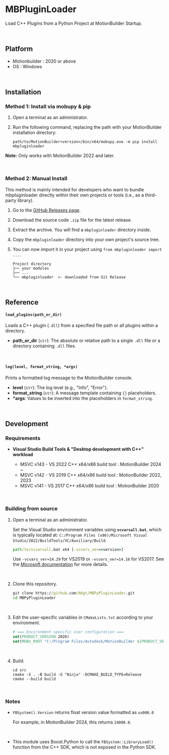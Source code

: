 # MBPluginLoader
Load C++ Plugins from a Python Project at MotionBuilder Startup.

<br>

## Platform
- Motionbuilder : 2020 or above
- OS : Windows

<br>

## Installation
### Method 1: Install via mobupy & pip

1. Open a terminal as an administrator.

2. Run the following command, replacing the path with your MotionBuilder installation directory:

    ```
    path/to/MotionBuilder<version>/bin/x64/mobupy.exe -m pip install mbpluginloader
    ```

**Note:** Only works with MotionBuilder 2022 and later.

<br>

### Method 2: Manual Install
This method is mainly intended for developers who want to bundle mbpluginloader directly within their own projects or tools (i.e., as a third-party library).

1. Go to the [GitHub Releases page](https://github.com/Ndgt/MBPluginLoader/releases).

2. Download the source code `.zip` file for the latest release.

3. Extract the archive. You will find a `mbpluginloader` directory inside.

4. Copy the `mbpluginloader` directory into your own project's source tree.

5. You can now import it in your project using `from mbpluginloader import ...`.

    ```
    Project directory
    ├── your modules 
    ├── ...
    └── mbpluginloader  <- downloaded from Git Release
    ```

<br>

## Reference

#### `load_plugins(path_or_dir)`
Loads a C++ plugin (`.dll`) from a specified file path or all plugins within a directory.

* **path_or_dir** (`str`): The absolute or relative path to a single `.dll` file or a directory containing `.dll` files.

<br>

#### `log(level, format_string, *args)`
Prints a formatted log message to the MotionBuilder console.

* **level** (`str`): The log level (e.g., "Info", "Error").
* **format_string** (`str`): A message template containing `{}` placeholders.
* **\*args**: Values to be inserted into the placeholders in `format_string`.

<br>

## Development
### Requirements
- **Visual Studio Build Tools & "Desktop development with C++" workload**

    - MSVC v143 - VS 2022 C++ x64/x86 build tool : MotionBuilder 2024 ~
    - MSVC v142 - VS 2019 C++ x64/x86 build tool : MotionBuilder 2022, 2023
    - MSVC v141 - VS 2017 C++ x64/x86 build tool : MotionBuilder 2020

<br>

### Building from source
1. Open a terminal as an administrator.

    Set the Visual Studio environment variables using **`vcvarsall.bat`**, which is typically located at:
    `C:/Program Files (x86)/Microsoft Visual Studio/2022/BuildTools/VC/Auxiliary/Build`.

    ```cmd
    path/to/vcvarsall.bat x64 [-vcvars_ver=<version>]
    ```

    Use `-vcvars_ver=14.29` for VS2019 or `-vcvars_ver=14.16` for VS2017.
    See the [Microsoft documentation](https://learn.microsoft.com/en-us/cpp/build/building-on-the-command-line?view=msvc-170#vcvarsall) for more details.


<br>

2. Clone this repository.

    ```cmd
    git clone https://github.com/Ndgt/MBPyPluginLoader.git
    cd MBPyPluginLoader
    ```

<br>

3. Edit the user-specific variables in `CMakeLists.txt` according to your environment.

    ```CMake
    # === Environment-specific user configuration ===
    set(PRODUCT_VERSION 2026)
    set(MOBU_ROOT "C:/Program Files/Autodesk/MotionBuilder ${PRODUCT_VERSION}")
    ```

<br>

4. Build.

    ```
    cd src
    cmake -S . -B build -G "Ninja" -DCMAKE_BUILD_TYPE=Release
    cmake --build build
    ```

<br>

### Notes
- `FBSystem().Version` returns float version value formatted as `xx000.0`

    For example, in MotionBuilder 2024, this returns  `24000.0`.

<br>

- This module uses Boost.Python to call the `FBSystem::LibraryLoad()` function from the C++ SDK, which is not exposed in the Python SDK.

